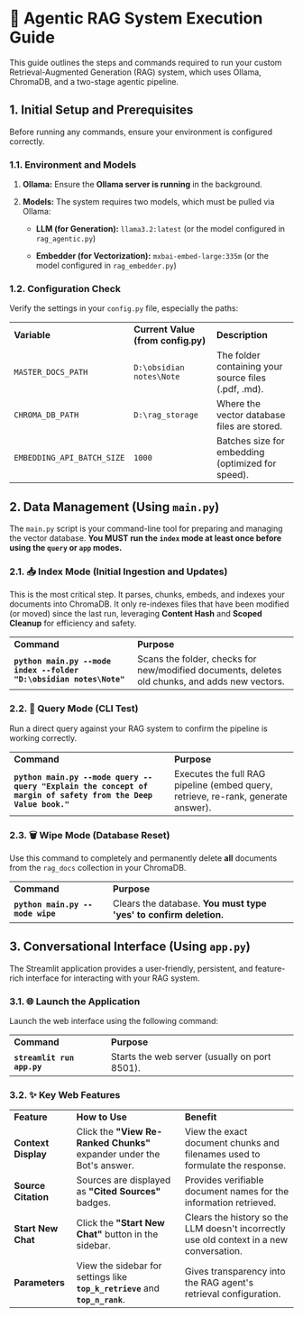 # 🚀 Agentic RAG System Execution Guide

This guide outlines the steps and commands required to run your custom Retrieval-Augmented Generation (RAG) system, which uses Ollama, ChromaDB, and a two-stage agentic pipeline.

## 1. Initial Setup and Prerequisites

Before running any commands, ensure your environment is configured correctly.

### 1.1. Environment and Models

1. **Ollama:** Ensure the **Ollama server is running** in the background.
    
2. **Models:** The system requires two models, which must be pulled via Ollama:
    
    - **LLM (for Generation):** `llama3.2:latest` (or the model configured in `rag_agentic.py`)
        
    - **Embedder (for Vectorization):** `mxbai-embed-large:335m` (or the model configured in `rag_embedder.py`)
        

### 1.2. Configuration Check

Verify the settings in your `config.py` file, especially the paths:

|   |   |   |
|---|---|---|
|**Variable**|**Current Value (from config.py)**|**Description**|
|`MASTER_DOCS_PATH`|`D:\obsidian notes\Note`|The folder containing your source files (.pdf, .md).|
|`CHROMA_DB_PATH`|`D:\rag_storage`|Where the vector database files are stored.|
|`EMBEDDING_API_BATCH_SIZE`|`1000`|Batches size for embedding (optimized for speed).|

## 2. Data Management (Using `main.py`)

The `main.py` script is your command-line tool for preparing and managing the vector database. **You MUST run the `index` mode at least once before using the `query` or `app` modes.**

### 2.1. 📥 Index Mode (Initial Ingestion and Updates)

This is the most critical step. It parses, chunks, embeds, and indexes your documents into ChromaDB. It only re-indexes files that have been modified (or moved) since the last run, leveraging **Content Hash** and **Scoped Cleanup** for efficiency and safety.

|   |   |
|---|---|
|**Command**|**Purpose**|
|**`python main.py --mode index --folder "D:\obsidian notes\Note"`**|Scans the folder, checks for new/modified documents, deletes old chunks, and adds new vectors.|

### 2.2. 🔎 Query Mode (CLI Test)

Run a direct query against your RAG system to confirm the pipeline is working correctly.

|   |   |
|---|---|
|**Command**|**Purpose**|
|**`python main.py --mode query --query "Explain the concept of margin of safety from the Deep Value book."`**|Executes the full RAG pipeline (embed query, retrieve, re-rank, generate answer).|

### 2.3. 🗑️ Wipe Mode (Database Reset)

Use this command to completely and permanently delete **all** documents from the `rag_docs` collection in your ChromaDB.

|   |   |
|---|---|
|**Command**|**Purpose**|
|**`python main.py --mode wipe`**|Clears the database. **You must type 'yes' to confirm deletion.**|

## 3. Conversational Interface (Using `app.py`)

The Streamlit application provides a user-friendly, persistent, and feature-rich interface for interacting with your RAG system.

### 3.1. 🌐 Launch the Application

Launch the web interface using the following command:

|   |   |
|---|---|
|**Command**|**Purpose**|
|**`streamlit run app.py`**|Starts the web server (usually on port 8501).|

### 3.2. ✨ Key Web Features

|   |   |   |
|---|---|---|
|**Feature**|**How to Use**|**Benefit**|
|**Context Display**|Click the **"View Re-Ranked Chunks"** expander under the Bot's answer.|View the exact document chunks and filenames used to formulate the response.|
|**Source Citation**|Sources are displayed as **"Cited Sources"** badges.|Provides verifiable document names for the information retrieved.|
|**Start New Chat**|Click the **"Start New Chat"** button in the sidebar.|Clears the history so the LLM doesn't incorrectly use old context in a new conversation.|
|**Parameters**|View the sidebar for settings like **`top_k_retrieve`** and **`top_n_rank`**.|Gives transparency into the RAG agent's retrieval configuration.|